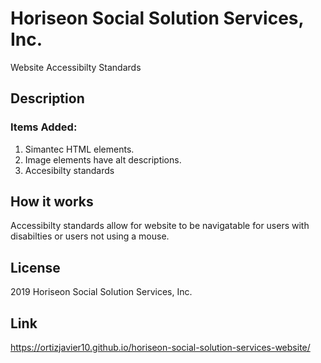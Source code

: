 # Horiseon Social Solution Services, Inc.
Website Accessibilty Standards

## Description
### Items Added:
1. Simantec HTML elements.
2. Image elements have alt descriptions.
3. Accesibilty standards

## How it works
Accessibilty standards allow for website to be navigatable for users with disabilties or users not using a mouse. 

## License 
2019 Horiseon Social Solution Services, Inc.

## Link
https://ortizjavier10.github.io/horiseon-social-solution-services-website/
